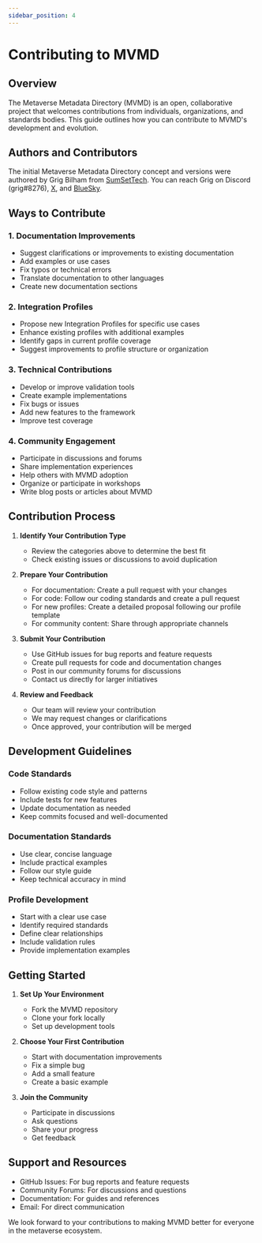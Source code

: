 ```yaml
---
sidebar_position: 4
---
```


# Contributing to MVMD

## Overview

The Metaverse Metadata Directory (MVMD) is an open, collaborative project that welcomes contributions from individuals, organizations, and standards bodies. This guide outlines how you can contribute to MVMD's development and evolution.

## Authors and Contributors

The initial Metaverse Metadata Directory concept and versions were authored by Grig Bilham from [SumSetTech](https://sumset.tech). You can reach Grig on Discord (grig#8276), [X](https://x.com/SpiritBits), and [BlueSky](https://bsky.app/profile/spiritbits.bsky.social).

## Ways to Contribute

### 1. Documentation Improvements

- Suggest clarifications or improvements to existing documentation
- Add examples or use cases
- Fix typos or technical errors
- Translate documentation to other languages
- Create new documentation sections

### 2. Integration Profiles

- Propose new Integration Profiles for specific use cases
- Enhance existing profiles with additional examples
- Identify gaps in current profile coverage
- Suggest improvements to profile structure or organization

### 3. Technical Contributions

- Develop or improve validation tools
- Create example implementations
- Fix bugs or issues
- Add new features to the framework
- Improve test coverage

### 4. Community Engagement

- Participate in discussions and forums
- Share implementation experiences
- Help others with MVMD adoption
- Organize or participate in workshops
- Write blog posts or articles about MVMD

## Contribution Process

1. **Identify Your Contribution Type**
   - Review the categories above to determine the best fit
   - Check existing issues or discussions to avoid duplication

2. **Prepare Your Contribution**
   - For documentation: Create a pull request with your changes
   - For code: Follow our coding standards and create a pull request
   - For new profiles: Create a detailed proposal following our profile template
   - For community content: Share through appropriate channels

3. **Submit Your Contribution**
   - Use GitHub issues for bug reports and feature requests
   - Create pull requests for code and documentation changes
   - Post in our community forums for discussions
   - Contact us directly for larger initiatives

4. **Review and Feedback**
   - Our team will review your contribution
   - We may request changes or clarifications
   - Once approved, your contribution will be merged

## Development Guidelines

### Code Standards

- Follow existing code style and patterns
- Include tests for new features
- Update documentation as needed
- Keep commits focused and well-documented

### Documentation Standards

- Use clear, concise language
- Include practical examples
- Follow our style guide
- Keep technical accuracy in mind

### Profile Development

- Start with a clear use case
- Identify required standards
- Define clear relationships
- Include validation rules
- Provide implementation examples

## Getting Started

1. **Set Up Your Environment**
   - Fork the MVMD repository
   - Clone your fork locally
   - Set up development tools

2. **Choose Your First Contribution**
   - Start with documentation improvements
   - Fix a simple bug
   - Add a small feature
   - Create a basic example

3. **Join the Community**
   - Participate in discussions
   - Ask questions
   - Share your progress
   - Get feedback

## Support and Resources

- GitHub Issues: For bug reports and feature requests
- Community Forums: For discussions and questions
- Documentation: For guides and references
- Email: For direct communication

We look forward to your contributions to making MVMD better for everyone in the metaverse ecosystem. 